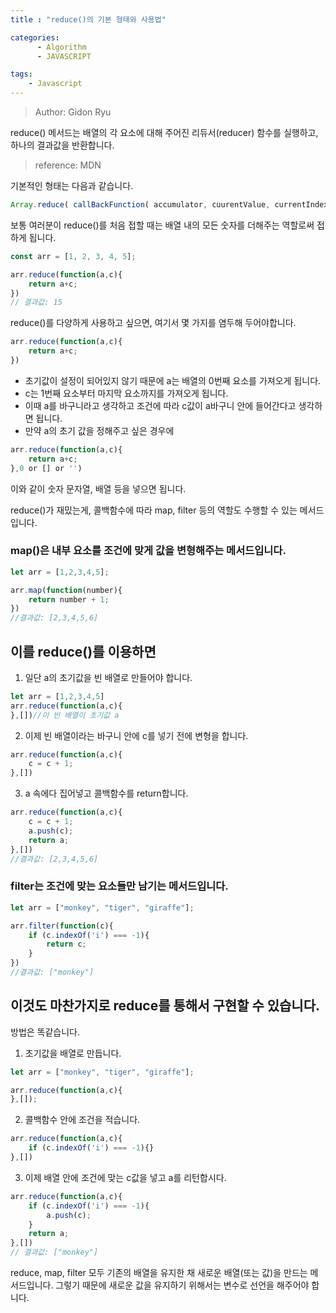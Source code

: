```yaml
---
title : "reduce()의 기본 형태와 사용법"

categories:
      - Algorithm
      - JAVASCRIPT

tags:
    - Javascript
---
```


> Author: Gidon Ryu

reduce() 메서드는 배열의 각 요소에 대해 주어진 리듀서(reducer) 함수를 실행하고, 하나의 결과값을 반환합니다.
>reference: MDN

기본적인 형태는 다음과 같습니다.
```js
Array.reduce( callBackFunction( accumulator, cuurentValue, currentIndex, source ) )
```

보통 여러분이 reduce()를 처음 접할 때는 배열 내의 모든 숫자를 더해주는 역할로써 접하게 됩니다.

```js
const arr = [1, 2, 3, 4, 5];

arr.reduce(function(a,c){
    return a+c;
})
// 결과값: 15
```
reduce()를 다양하게 사용하고 싶으면, 여기서 몇 가지를 염두해 두어야합니다.
```js
arr.reduce(function(a,c){
    return a+c;
})
```
- 초기값이 설정이 되어있지 않기 때문에 a는 배열의 0번째 요소를 가져오게 됩니다.
- c는 1번째 요소부터 마지막 요소까지를 가져오게 됩니다.
- 이때 a를 바구니라고 생각하고 조건에 따라 c값이 a바구니 안에 들어간다고 생각하면 됩니다.
- 만약 a의 초기 값을 정해주고 싶은 경우에
```js
arr.reduce(function(a,c){
    return a+c;
},0 or [] or '')
```
이와 같이 숫자 문자열, 배열 등을 넣으면 됩니다.

reduce()가 재밌는게, 콜백함수에 따라 map, filter 등의 역할도 수행할 수 있는 메서드입니다.

### map()은 내부 요소를 조건에 맞게 값을 변형해주는 메서드입니다.
```js
let arr = [1,2,3,4,5];

arr.map(function(number){
    return number + 1;
})
//결과값: [2,3,4,5,6]
```
## 이를 reduce()를 이용하면
1. 일단 a의 초기값을 빈 배열로 만들어야 합니다.
```js
let arr = [1,2,3,4,5]
arr.reduce(function(a,c){
},[])//이 빈 배열이 초기값 a
```
2. 이제 빈 배열이라는 바구니 안에 c를 넣기 전에 변형을 합니다.
```js
arr.reduce(function(a,c){
    c = c + 1;
},[])
```
3. a 속에다 집어넣고 콜백함수를 return합니다.
```js
arr.reduce(function(a,c){
    c = c + 1;
    a.push(c);
    return a;
},[])
//결과값: [2,3,4,5,6]
```

### filter는 조건에 맞는 요소들만 남기는 메서드입니다.
```js
let arr = ["monkey", "tiger", "giraffe"];

arr.filter(function(c){
    if (c.indexOf('i') === -1){
        return c;
    }
})
//결과값: ["monkey"]
```
## 이것도 마찬가지로 reduce를 통해서 구현할 수 있습니다.
방법은 똑같습니다.
1. 초기값을 배열로 만듭니다.
```js
let arr = ["monkey", "tiger", "giraffe"];

arr.reduce(function(a,c){
},[]);
```
2. 콜백함수 안에 조건을 적습니다.
```js
arr.reduce(function(a,c){
    if (c.indexOf('i') === -1){}
},[])
```
3. 이제 배열 안에 조건에 맞는 c값을 넣고 a를 리턴합시다.
```js
arr.reduce(function(a,c){
    if (c.indexOf('i') === -1){
        a.push(c);
    }
    return a;
},[])
// 결과값: ["monkey"]
```

reduce, map, filter 모두 기존의 배열을 유지한 채 새로운 배열(또는 값)을 만드는 메서드입니다. 그렇기 때문에 새로운 값을 유지하기 위해서는 변수로 선언을 해주어야 합니다.